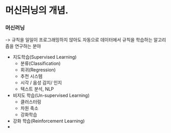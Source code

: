 # 머신러닝의 개념. 
### 머신러닝
-> 규칙을 일일이 프로그래밍하지 않아도 자동으로 데이터에서 규칙을 학습하는 알고리즘을 연구하는 분야

- 지도학습(Supervised Learning)  
    - 분류(Classification)
    - 회귀(Regression)
    - 추천 시스템
    - 시각 / 음성 감지/ 인지
    - 텍스트 분석, NLP
- 비지도 학습(Un-supervised Learning)  
    - 클러스터링
    - 차원 축소
    - 강화학습
- 강화 학습(Reinforcement Learning)  
-
